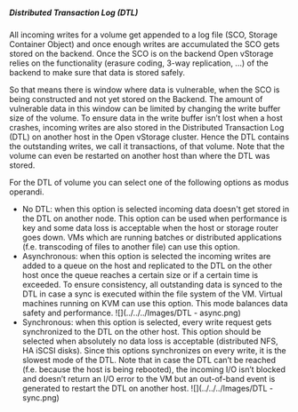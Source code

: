 <a name="DTL"></a>
##### Distributed Transaction Log (DTL)
All incoming writes for a volume get appended to a log file (SCO, Storage Container Object) and once enough writes are accumulated the SCO gets stored on the backend. Once the SCO is on the backend Open vStorage relies on the functionality (erasure coding, 3-way replication, ...) of the backend to make sure that data is stored safely.

So that means there is window where data is vulnerable, when the SCO is being constructed and not yet stored on the Backend. The amount of vulnerable data in this window can be limited by changing the write buffer size of the volume. To ensure data in the write buffer isn’t lost when a host crashes, incoming writes are also stored in the Distributed Transaction Log (DTL) on another host in the Open vStorage cluster. Hence the DTL contains the outstanding writes, we  call it transactions, of that volume. Note that the volume can even be restarted on another host than where the DTL was stored.

For the DTL of volume you can select one of the following options as modus operandi.
* No DTL: when this option is selected incoming data doesn't get stored in the DTL on another node. This option can be used when performance is key and some data loss is acceptable when the host or storage router goes down. VMs which are running batches or distributed applications (f.e. transcoding of files to another file) can use this option.
* Asynchronous: when this option is selected the incoming writes are added to a queue on the host and replicated to the DTL on the other host once the queue reaches a certain size or if a certain time is exceeded. To ensure consistency, all outstanding data is synced to the DTL in case a sync is executed within the file system of the VM. Virtual machines running on KVM can use this option. This mode balances data safety and performance.
![](../../../Images/DTL - async.png)
* Synchronous: when this option is selected, every write request gets synchronized to the DTL on the other host. This option should be selected when absolutely no data loss is acceptable (distributed NFS, HA iSCSI disks). Since this options synchronizes on every write, it is the slowest mode of the DTL. Note that in case the DTL can’t be reached (f.e. because the host is being rebooted), the incoming I/O isn’t blocked and doesn’t return an I/O error to the VM but an out-of-band event is generated to restart the DTL on another host.
![](../../../Images/DTL - sync.png)
